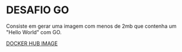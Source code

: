 # DESAFIO GO 
Consiste em gerar uma imagem com menos de 2mb que contenha um "Hello World" com GO.

[DOCKER HUB IMAGE](https://hub.docker.com/repository/docker/paulomilk/codeeducation)